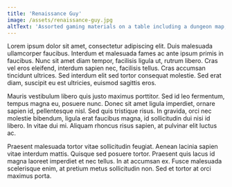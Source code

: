 ```yaml
---
title: 'Renaissance Guy'
image: /assets/renaissance-guy.jpg
altText: 'Assorted gaming materials on a table including a dungeon map, dice, and a vintage gaming book'
---
```


Lorem ipsum dolor sit amet, consectetur adipiscing elit. Duis malesuada ullamcorper faucibus. Interdum et malesuada fames ac ante ipsum primis in faucibus. Nunc sit amet diam tempor, facilisis ligula ut, rutrum libero. Cras vel eros eleifend, interdum sapien nec, facilisis tellus. Cras accumsan tincidunt ultrices. Sed interdum elit sed tortor consequat molestie. Sed erat diam, suscipit eu est ultricies, euismod sagittis eros.

Mauris vestibulum libero quis justo maximus porttitor. Sed id leo fermentum, tempus magna eu, posuere nunc. Donec sit amet ligula imperdiet, ornare sapien id, pellentesque nisl. Sed quis tristique risus. In gravida, orci nec molestie bibendum, ligula erat faucibus magna, id sollicitudin dui nisi id libero. In vitae dui mi. Aliquam rhoncus risus sapien, at pulvinar elit luctus ac.

Praesent malesuada tortor vitae sollicitudin feugiat. Aenean lacinia sapien vitae interdum mattis. Quisque sed posuere tortor. Praesent quis lacus id magna laoreet imperdiet et nec tellus. In at accumsan ex. Fusce malesuada scelerisque enim, at pretium metus sollicitudin non. Sed et tortor at orci maximus porta.
